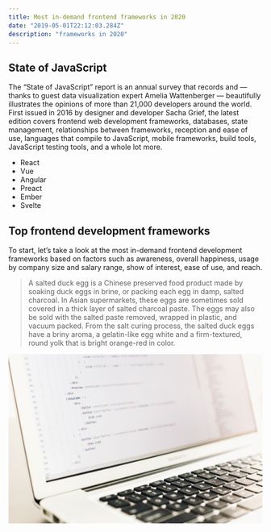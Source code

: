 ```yaml
---
title: Most in-demand frontend frameworks in 2020
date: "2019-05-01T22:12:03.284Z"
description: "frameworks in 2020"
---
```


## State of JavaScript

The “State of JavaScript” report is an annual survey that records and — thanks to guest data visualization expert Amelia Wattenberger — beautifully illustrates the opinions of more than 21,000 developers around the world. First issued in 2016 by designer and developer Sacha Grief, the latest edition covers frontend web development frameworks, databases, state management, relationships between frameworks, reception and ease of use, languages that compile to JavaScript, mobile frameworks, build tools, JavaScript testing tools, and a whole lot more.

 - React
 - Vue
 - Angular
 - Preact
 - Ember
 - Svelte
 
## Top frontend development frameworks

To start, let’s take a look at the most in-demand frontend development frameworks based on factors such as awareness, overall happiness, usage by company size and salary range, show of interest, ease of use, and reach.

> A salted duck egg is a Chinese preserved food product made by soaking duck
> eggs in brine, or packing each egg in damp, salted charcoal. In Asian
> supermarkets, these eggs are sometimes sold covered in a thick layer of salted
> charcoal paste. The eggs may also be sold with the salted paste removed,
> wrapped in plastic, and vacuum packed. From the salt curing process, the
> salted duck eggs have a briny aroma, a gelatin-like egg white and a
> firm-textured, round yolk that is bright orange-red in color.

![Frontend Framework](./framework-frontend.jpg)

